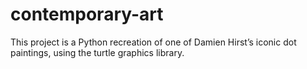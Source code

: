 # contemporary-art
This project is a Python recreation of one of Damien Hirst’s iconic dot paintings, using the turtle graphics library.
